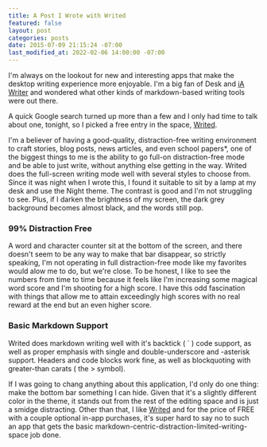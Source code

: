 ```yaml
---
title: A Post I Wrote with Writed
featured: false
layout: post
categories: posts
date: 2015-07-09 21:15:24 -07:00
last_modified_at: 2022-02-06 14:00:00 -07:00
---
```


I'm always on the lookout for new and interesting apps that make the desktop writing experience more enjoyable. I'm a big fan of Desk and [iA Writer](http://ia.net/writer) and wondered what other kinds of markdown-based writing tools were out there.

A quick Google search turned up more than a few and I only had time to talk about one, tonight, so I picked a free entry in the space, [Writed](http://writed.io).

I'm a believer of having a good-quality, distraction-free writing environment to craft stories, blog posts, news articles, and even school papers*, one of the biggest things to me is the ability to go full-on distraction-free mode and be able to just write, without anything else getting in the way. Writed does the full-screen writing mode well with several styles to choose from. Since it was night when I wrote this, I found it suitable to sit by a lamp at my desk and use the Night theme. The contrast is good and I'm not struggling to see. Plus, if I darken the brightness of my screen, the dark grey background becomes almost black, and the words still pop.

### 99% Distraction Free

A word and character counter sit at the bottom of the screen, and there doesn't seem to be any way to make that bar disappear, so strictly speaking, I'm not operating in full distraction-free mode like my favorites would alow me to do, but we're close. To be honest, I like to see the numbers from time to time because it feels like I'm increasing some magical word score and I'm shooting for a high score. I have this odd fascination with things that allow me to attain exceedingly high scores with no real reward at the end but an even higher score.

### Basic Markdown Support

Writed does markdown writing well with it's backtick ( ` ) code support, as well as proper emphasis with single and double-underscore and -asterisk support. Headers and code blocks work fine, as well as blockquoting with greater-than carats ( the > symbol).

If I was going to chang anything about this application, I'd only do one thing: make the bottom bar something I can hide. Given that it's a slightly different color in the theme, it stands out from the rest of the editing space and is just a smidge distracting. Other than that, I like [Writed](http://writed.io) and for the price of FREE with a couple optional in-app purchases, it's super hard to say no to such an app that gets the basic markdown-centric-distraction-limited-writing-space job done.

